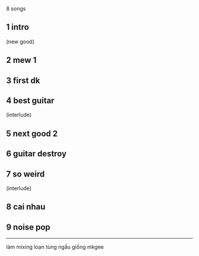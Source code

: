 8 songs
## 1 intro
(new good)
## 2 mew 1
## 3 first dk

## 4 best guitar
(interlude)
## 5 next good 2
## 6 guitar destroy
## 7 so weird
(interlude)
## 8 cai nhau
## 9 noise pop

---
làm mixing loạn tùng ngầu giống mkgee
